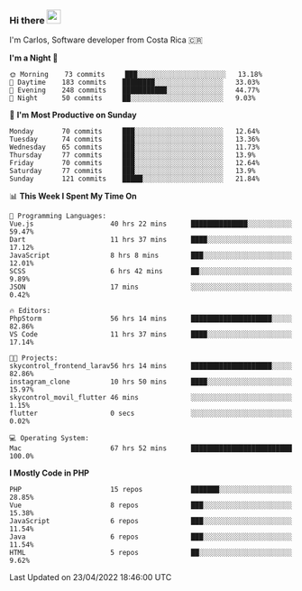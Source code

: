 ### Hi there <img src="https://media.giphy.com/media/hvRJCLFzcasrR4ia7z/giphy.gif" width="25px">

I'm Carlos, Software developer from Costa Rica 🇨🇷

<!--START_SECTION:waka-->
**I'm a Night 🦉** 

```text
🌞 Morning    73 commits     ███░░░░░░░░░░░░░░░░░░░░░░   13.18% 
🌆 Daytime    183 commits    ████████░░░░░░░░░░░░░░░░░   33.03% 
🌃 Evening    248 commits    ███████████░░░░░░░░░░░░░░   44.77% 
🌙 Night      50 commits     ██░░░░░░░░░░░░░░░░░░░░░░░   9.03%

```
📅 **I'm Most Productive on Sunday** 

```text
Monday       70 commits     ███░░░░░░░░░░░░░░░░░░░░░░   12.64% 
Tuesday      74 commits     ███░░░░░░░░░░░░░░░░░░░░░░   13.36% 
Wednesday    65 commits     ███░░░░░░░░░░░░░░░░░░░░░░   11.73% 
Thursday     77 commits     ███░░░░░░░░░░░░░░░░░░░░░░   13.9% 
Friday       70 commits     ███░░░░░░░░░░░░░░░░░░░░░░   12.64% 
Saturday     77 commits     ███░░░░░░░░░░░░░░░░░░░░░░   13.9% 
Sunday       121 commits    █████░░░░░░░░░░░░░░░░░░░░   21.84%

```


📊 **This Week I Spent My Time On** 

```text
💬 Programming Languages: 
Vue.js                   40 hrs 22 mins      ██████████████░░░░░░░░░░░   59.47% 
Dart                     11 hrs 37 mins      ████░░░░░░░░░░░░░░░░░░░░░   17.12% 
JavaScript               8 hrs 8 mins        ███░░░░░░░░░░░░░░░░░░░░░░   12.01% 
SCSS                     6 hrs 42 mins       ██░░░░░░░░░░░░░░░░░░░░░░░   9.89% 
JSON                     17 mins             ░░░░░░░░░░░░░░░░░░░░░░░░░   0.42%

🔥 Editors: 
PhpStorm                 56 hrs 14 mins      ████████████████████░░░░░   82.86% 
VS Code                  11 hrs 37 mins      ████░░░░░░░░░░░░░░░░░░░░░   17.14%

🐱‍💻 Projects: 
skycontrol_frontend_larav56 hrs 14 mins      ████████████████████░░░░░   82.86% 
instagram_clone          10 hrs 50 mins      ████░░░░░░░░░░░░░░░░░░░░░   15.97% 
skycontrol_movil_flutter 46 mins             ░░░░░░░░░░░░░░░░░░░░░░░░░   1.15% 
flutter                  0 secs              ░░░░░░░░░░░░░░░░░░░░░░░░░   0.02%

💻 Operating System: 
Mac                      67 hrs 52 mins      █████████████████████████   100.0%

```

**I Mostly Code in PHP** 

```text
PHP                      15 repos            ███████░░░░░░░░░░░░░░░░░░   28.85% 
Vue                      8 repos             ███░░░░░░░░░░░░░░░░░░░░░░   15.38% 
JavaScript               6 repos             ███░░░░░░░░░░░░░░░░░░░░░░   11.54% 
Java                     6 repos             ███░░░░░░░░░░░░░░░░░░░░░░   11.54% 
HTML                     5 repos             ██░░░░░░░░░░░░░░░░░░░░░░░   9.62%

```



 Last Updated on 23/04/2022 18:46:00 UTC
<!--END_SECTION:waka-->
